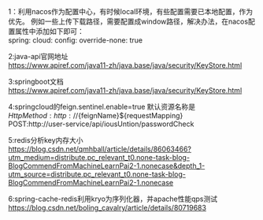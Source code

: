 1：利用nacos作为配置中心，有时候local环境，有些配置需要已本地配置，作为优先。
例如一些上传下载路径，需要配置成window路径，解决办法，在nacos配置属性中添加如下即可：
<br>spring:
  cloud:
    config:
      override-none: true


2:java-api官网地址<br>
https://www.apiref.com/java11-zh/java.base/java/security/KeyStore.html


3:springboot文档<br>
https://www.apiref.com/java11-zh/java.base/java/security/KeyStore.html


4:springcloud的feign.sentinel.enable=true
默认资源名称是<br>
${HttpMethod}:http://${feignName}${requestMapping}<br>
POST:http://user-service/api/iousUntion/passwordCheck

5:redis分析key内存大小<br>
https://blog.csdn.net/qmhball/article/details/86063466?utm_medium=distribute.pc_relevant_t0.none-task-blog-BlogCommendFromMachineLearnPai2-1.nonecase&depth_1-utm_source=distribute.pc_relevant_t0.none-task-blog-BlogCommendFromMachineLearnPai2-1.nonecase

6:spring-cache-redis利用kryo为序列化器，并apache性能qps测试
https://blog.csdn.net/boling_cavalry/article/details/80719683